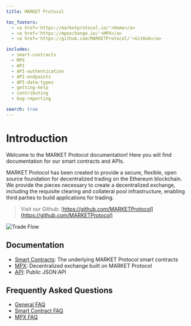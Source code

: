 ```yaml
---
title: MARKET Protocol

toc_footers:
  - <a href='https://marketprotocol.io/'>Home</a>
  - <a href='https://mpexchange.io/'>MPX</a>
  - <a href='https://github.com/MARKETProtocol/'>GitHub</a>

includes:
  - smart-contracts
  - MPX
  - API
  - API-authentication
  - API-endpoints
  - API-data-types
  - getting-help
  - contributing
  - bug-reporting

search: true
---
```


# Introduction

Welcome to the MARKET Protocol documentation! Here you will find documentation for our smart contracts and APIs.

MARKET Protocol has been created to provide a secure, flexible, open source foundation for decentralized trading on the
Ethereum blockchain. We provide the pieces necessary to create a decentralized exchange, including the requisite
clearing and collateral pool infrastructure, enabling third parties to build applications for trading.

> Visit our Github: [https://github.com/MARKETProtocol](https://github.com/MARKETProtocol)

![Trade Flow](/images/MARKET_Protocol-TradeFlow.png)

## Documentation
* [Smart Contracts](#solidity-smart-contracts): The underlying MARKET Protocol smart contracts
* [MPX](#mpx): Decentralized exchange built on MARKET Protocol
* [API](#api): Public JSON:API

## Frequently Asked Questions
* [General FAQ](#frequently-asked-questions)
* [Smart Contract FAQ](#solidity-smart-contracts)
* [MPX FAQ](#mpx)
